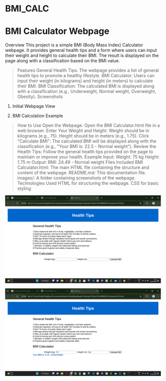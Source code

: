 # BMI_CALC
# BMI Calculator Webpage
Overview
This project is a simple BMI (Body Mass Index) Calculator webpage. It provides general health tips and a form where users can input their weight and height to calculate their BMI. The result is displayed on the page along with a classification based on the BMI value.

>Features
General Health Tips: The webpage provides a list of general health tips to promote a healthy lifestyle.
BMI Calculator: Users can input their weight (in kilograms) and height (in meters) to calculate their BMI.
BMI Classification: The calculated BMI is displayed along with a classification (e.g., Underweight, Normal weight, Overweight, Obesity).
Screenshots
1. Initial Webpage View

2. BMI Calculation Example

>How to Use
Open the Webpage: Open the BMI Calculator.html file in a web browser.
Enter Your Weight and Height:
Weight should be in kilograms (e.g., 75).
Height should be in meters (e.g., 1.75).
Click "Calculate BMI": The calculated BMI will be displayed along with the classification (e.g., "Your BMI is: 22.5 - Normal weight").
Review the Health Tips: Follow the general health tips provided on the page to maintain or improve your health.
Example
Input:
Weight: 75 kg
Height: 1.75 m
Output:
BMI: 24.49 - Normal weight
Files Included
BMI Calculator.html: The main HTML file containing the structure and content of the webpage.
README.md: This documentation file.
images/: A folder containing screenshots of the webpage.
Technologies Used
HTML for structuring the webpage.
CSS for basic styling

![Basic Screenshot](https://github.com/CosmicViraj/BMI_CALC/blob/main/Screenshot%202024-08-25%20212904.png)

![Functioning Website](https://github.com/CosmicViraj/BMI_CALC/blob/main/Screenshot%202024-08-25%20212932.png)
